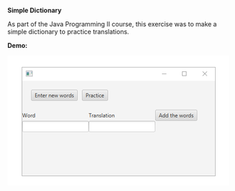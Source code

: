 **Simple Dictionary**

As part of the Java Programming II course, this exercise was to make a simple dictionary to practice translations.

**Demo:**

![dictionary demo](demo/dictionary.gif)
